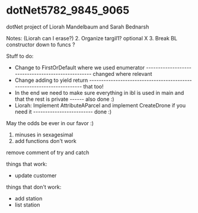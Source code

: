 # dotNet5782_9845_9065
dotNet project of Liorah Mandelbaum and Sarah Bednarsh


Notes: (Liorah can I erase?)
2. Organize targil1? optional                      X
3. Break BL constructor down to funcs              ?

Stuff to do:
- Change to FirstOrDefault where we used enumerator --------------------------------------------------- changed where relevant
- Change adding to yield return ----------------------------------------------------------------------- that too!
- In the end we need to make sure everything in ibl is used in main and that the rest is private ------ also done :)
- Liorah: Implement AttributeAParcel and implement CreateDrone if you need it ------------------------- done :)

May the odds be ever in our favor :)


1. minuses in sexagesimal
2. add functions don't work


remove comment of try and catch

things that work:
- update customer


things that don't work:
- add station
- list station